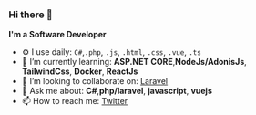 ### Hi there 👋
**I'm a Software Developer**

- ⚙️ I use daily: `C#`,`.php`, `.js`, `.html`, `.css`, `.vue`, `.ts`
- 🌱 I’m currently learning: **ASP.NET CORE**,**NodeJs/AdonisJs**, **TailwindCss**, **Docker**, **ReactJs**
- 👯 I’m looking to collaborate on: [Laravel](https://github.com/laravel/laravel)
- 💬 Ask me about: **C#**,**php/laravel**, **javascript**, **vuejs**
- 📫 How to reach me: [Twitter](https://twitter.com/oFrancisCampos)
<!-- 🔭 I’m currently working on ... -->
<!-- 🤔 I’m looking for help with ... -->
<!-- 😄 Pronouns: ... -->
<!-- ⚡ Fun fact: ... -->

